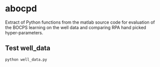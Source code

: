 # abocpd
Extract of Python functions from the matlab source code for evaluation of the BOCPS learning on the well data and comparing RPA hand picked hyper-parameters. 

## Test well_data

```bash
python well_data.py
```